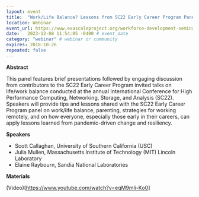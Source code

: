 ```yaml
---
layout: event
title:  "Work/Life Balance? Lessons from SC22 Early Career Program Panelists"
location: Webinar
event_url: https://www.exascaleproject.org/workforce-development-seminar-series/ # optional
date:   2023-12-08 11:54:05 -0400 # event_date
category: "webinar" # webinar or community
expires: 2018-10-26
repeated: false
---
```


**Abstract**

This panel features brief presentations followed by engaging discussion from contributors to the SC22 Early Career Program invited talks on life/work balance conducted at the annual International Conference for High Performance Computing, Networking, Storage, and Analysis (SC22). Speakers will provide tips and lessons shared with the SC22 Early Career Program panel on work/life balance, parenting, strategies for working remotely, and on how everyone, especially those early in their careers, can apply lessons learned from pandemic-driven change and resiliency.

**Speakers**

* Scott Callaghan, University of Southern California (USC)
* Julia Mullen, Massachusetts Institute of Technology (MIT) Lincoln Laboratory
* Elaine Raybourn, Sandia National Laboratories

**Materials**

(Video)[https://www.youtube.com/watch?v=eqM9mli-Ko0]
